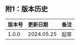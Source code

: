 ## 附1：版本历史
| 版本号 | 更新日期 | 备注 |
| ------------- |:-------------| :----- |
| 1.0.0     | 2024.05.25 | 起草 | 

